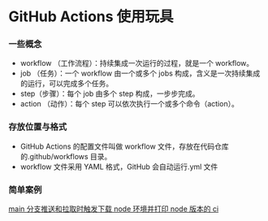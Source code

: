 # GitHub Actions 使用玩具

### 一些概念

- workflow （工作流程）：持续集成一次运行的过程，就是一个 workflow。
- job （任务）：一个 workflow 由一个或多个 jobs 构成，含义是一次持续集成的运行，可以完成多个任务。
- step（步骤）：每个 job 由多个 step 构成，一步步完成。
- action （动作）：每个 step 可以依次执行一个或多个命令（action）。

### 存放位置与格式

- GitHub Actions 的配置文件叫做 workflow 文件，存放在代码仓库的.github/workflows 目录。
- workflow 文件采用 YAML 格式，GitHub 会自动运行.yml 文件

### 简单案例

[main 分支推送和拉取时触发下载 node 环境并打印 node 版本的 ci](https://github.com/szm8991/github-action-toy/blob/main/.github/workflows/simple.yml)
